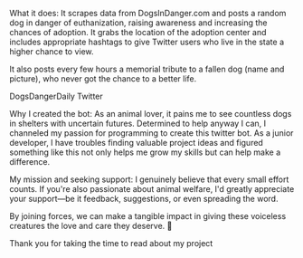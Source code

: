 What it does: It scrapes data from DogsInDanger.com and posts a random dog in danger of euthanization, raising awareness and increasing the chances of adoption. It grabs the location of the adoption center and includes appropriate hashtags to give Twitter users who live in the state a higher chance to view.

It also posts every few hours a memorial tribute to a fallen dog (name and picture), who never got the chance to a better life.

DogsDangerDaily Twitter

Why I created the bot: As an animal lover, it pains me to see countless dogs in shelters with uncertain futures. Determined to help anyway I can, I channeled my passion for programming to create this twitter bot. As a junior developer, I have troubles finding valuable project ideas and figured something like this not only helps me grow my skills but can help make a difference.

My mission and seeking support: I genuinely believe that every small effort counts. If you're also passionate about animal welfare, I'd greatly appreciate your support—be it feedback, suggestions, or even spreading the word.

By joining forces, we can make a tangible impact in giving these voiceless creatures the love and care they deserve. 💙

Thank you for taking the time to read about my project
